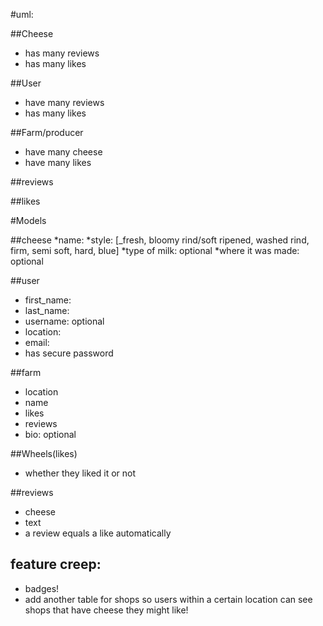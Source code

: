 #uml:

##Cheese
* has many reviews
* has many likes

##User
* have many reviews
* has many likes

##Farm/producer
* have many cheese
* have many likes

##reviews

##likes

#Models

##cheese
*name:
*style: [_fresh, bloomy rind/soft ripened, washed rind, firm, semi soft, hard, blue]
*type of milk: optional
*where it was made: optional

##user
 * first_name:
 * last_name:
 * username: optional
 * location:
 * email:
 * has secure password

 ##farm
  * location
  * name
  * likes
  * reviews
  * bio: optional

##Wheels(likes)
*  whether they liked it or not

##reviews
 * cheese
 * text
 * a review equals a like automatically

## feature creep:
* badges!
* add another table for shops so users within a certain location can see shops that have cheese they might like!

